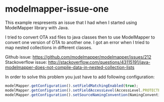 # modelmapper-issue-one

This example respresents an issue that I had when I started using ModelMapper library with Java.

I tried to convert OTA xsd files to java classes then to use ModelMapper to convert one version of OTA to another one. I got an error when I tried to map nested collections in different classes.

Github issue: https://github.com/modelmapper/modelmapper/issues/212
Stackoverflow issue: http://stackoverflow.com/questions/43115191/java-modelmapper-does-not-compile-data-in-nested-collection-lists

In order to solve this problem you just have to add following configuration:
```javascript
modelMapper.getConfiguration().setFieldMatchingEnabled(true);
modelMapper.getConfiguration().setFieldAccessLevel(AccessLevel.PROTECTED);
modelMapper.getConfiguration().setSourceNamingConvention(NamingConventions.JAVABEANS_MUTATOR);
